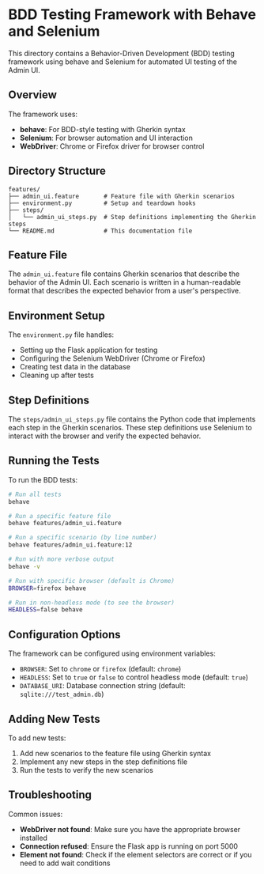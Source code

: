 # BDD Testing Framework with Behave and Selenium

This directory contains a Behavior-Driven Development (BDD) testing framework using behave and Selenium for automated UI testing of the Admin UI.

## Overview

The framework uses:
- **behave**: For BDD-style testing with Gherkin syntax
- **Selenium**: For browser automation and UI interaction
- **WebDriver**: Chrome or Firefox driver for browser control

## Directory Structure

```
features/
├── admin_ui.feature       # Feature file with Gherkin scenarios
├── environment.py         # Setup and teardown hooks
├── steps/
│   └── admin_ui_steps.py  # Step definitions implementing the Gherkin steps
└── README.md              # This documentation file
```

## Feature File

The `admin_ui.feature` file contains Gherkin scenarios that describe the behavior of the Admin UI. Each scenario is written in a human-readable format that describes the expected behavior from a user's perspective.

## Environment Setup

The `environment.py` file handles:
- Setting up the Flask application for testing
- Configuring the Selenium WebDriver (Chrome or Firefox)
- Creating test data in the database
- Cleaning up after tests

## Step Definitions

The `steps/admin_ui_steps.py` file contains the Python code that implements each step in the Gherkin scenarios. These step definitions use Selenium to interact with the browser and verify the expected behavior.

## Running the Tests

To run the BDD tests:

```bash
# Run all tests
behave

# Run a specific feature file
behave features/admin_ui.feature

# Run a specific scenario (by line number)
behave features/admin_ui.feature:12

# Run with more verbose output
behave -v

# Run with specific browser (default is Chrome)
BROWSER=firefox behave

# Run in non-headless mode (to see the browser)
HEADLESS=false behave
```

## Configuration Options

The framework can be configured using environment variables:

- `BROWSER`: Set to `chrome` or `firefox` (default: `chrome`)
- `HEADLESS`: Set to `true` or `false` to control headless mode (default: `true`)
- `DATABASE_URI`: Database connection string (default: `sqlite:///test_admin.db`)

## Adding New Tests

To add new tests:

1. Add new scenarios to the feature file using Gherkin syntax
2. Implement any new steps in the step definitions file
3. Run the tests to verify the new scenarios

## Troubleshooting

Common issues:

- **WebDriver not found**: Make sure you have the appropriate browser installed
- **Connection refused**: Ensure the Flask app is running on port 5000
- **Element not found**: Check if the element selectors are correct or if you need to add wait conditions
